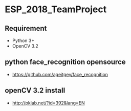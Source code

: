 # ESP_2018_TeamProject

## Requirement

- Python 3+
- OpenCV 3.2

## python face_recognition opensource

- https://github.com/ageitgey/face_recognition

## openCV 3.2 install

- http://pklab.net/?id=392&lang=EN
